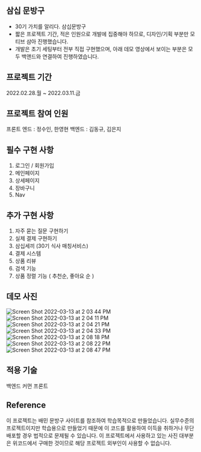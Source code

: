 ## 삼십 문방구
- 30기 가치를 알리다. 삼십문방구
- 짧은 프로젝트 기간, 적은 인원으로 개발에 집중해야 하므로, 디자인/기획 부분만 모티브 삼아 진행했습니다.
- 개발은 초기 세팅부터 전부 직접 구현했으며, 아래 데모 영상에서 보이는 부분은 모두 백앤드와 연결하여 진행하였습니다.

## 프로젝트 기간
2022.02.28.월 ~ 2022.03.11.금

## 프로젝트 참여 인원
프론트 엔드 : 정수인, 한영현
백엔드 : 김동규, 김은지

## 필수 구현 사항
1. 로그인 / 회원가입 
2. 메인페이지
3. 상세페이지 
4. 장바구니
5. Nav

## 추가 구현 사항
1. 자주 묻는 질문 구현하기
2. 실제 결제 구현하기
3. 삼십세끼 (30기 식사 매칭서비스)
4. 결제 시스템
5. 상품 리뷰
6. 검색 기능
7. 상품 정렬 기능 ( 추천순, 좋아요 순 )

## 데모 사진
![Screen Shot 2022-03-13 at 2 03 44 PM](https://user-images.githubusercontent.com/88773996/158045999-2f652f56-9ecd-45bf-ab42-a0596d143b35.png)
![Screen Shot 2022-03-13 at 2 04 11 PM](https://user-images.githubusercontent.com/88773996/158046001-eaf4bfad-0085-4ab1-91a4-a2dd0f4ca584.png)
![Screen Shot 2022-03-13 at 2 04 21 PM](https://user-images.githubusercontent.com/88773996/158046004-590c53c7-78c6-4c38-ad0b-563a7df88250.png)
![Screen Shot 2022-03-13 at 2 04 33 PM](https://user-images.githubusercontent.com/88773996/158046007-cd188b29-cf60-413e-871f-4b64eb45280a.png)
![Screen Shot 2022-03-13 at 2 08 18 PM](https://user-images.githubusercontent.com/88773996/158046011-639d590b-2fe4-4b72-95e5-6b4f1d68d0fe.png)
![Screen Shot 2022-03-13 at 2 08 22 PM](https://user-images.githubusercontent.com/88773996/158046012-43161a8d-08f9-46dd-a060-21f003f83618.png)
![Screen Shot 2022-03-13 at 2 08 47 PM](https://user-images.githubusercontent.com/88773996/158046022-2fcae8a7-5f4b-49b7-aeff-988a2e62bd45.png)




## 적용 기술

백엔드
커먼
프론트

## Reference
이 프로젝트는 배민 문방구 사이트를 참조하여 학습목적으로 만들었습니다.
실무수준의 프로젝트이지만 학습용으로 만들었기 때문에 이 코드를 활용하여 이득을 취하거나 무단 배포할 경우 법적으로 문제될 수 있습니다.
이 프로젝트에서 사용하고 있는 사진 대부분은 위코드에서 구매한 것이므로 해당 프로젝트 외부인이 사용할 수 없습니다.
